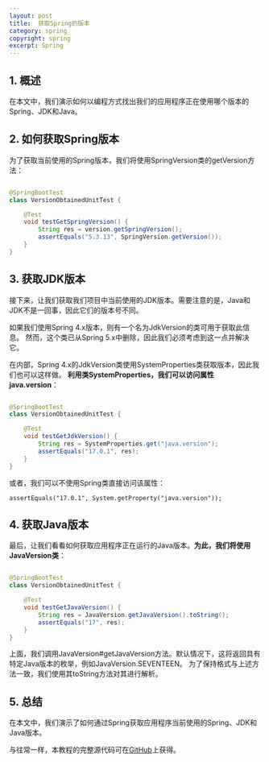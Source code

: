 ```yaml
---
layout: post
title:  获取Spring的版本
category: spring
copyright: spring
excerpt: Spring
---
```


## 1. 概述

在本文中，我们演示如何以编程方式找出我们的应用程序正在使用哪个版本的Spring、JDK和Java。

## 2. 如何获取Spring版本

为了获取当前使用的Spring版本，我们将使用SpringVersion类的getVersion方法：

```java

@SpringBootTest
class VersionObtainedUnitTest {

    @Test
    void testGetSpringVersion() {
        String res = version.getSpringVersion();
        assertEquals("5.3.13", SpringVersion.getVersion());
    }
}
```

## 3. 获取JDK版本

接下来，让我们获取我们项目中当前使用的JDK版本。需要注意的是，Java和JDK不是一回事，因此它们的版本号不同。

如果我们使用Spring 4.x版本，则有一个名为JdkVersion的类可用于获取此信息。
然而，这个类已从Spring 5.x中删除，因此我们必须考虑到这一点并解决它。

在内部，Spring 4.x的JdkVersion类使用SystemProperties类获取版本，因此我们也可以这样做。
**利用类SystemProperties，我们可以访问属性java.version**：

```java

@SpringBootTest
class VersionObtainedUnitTest {

    @Test
    void testGetJdkVersion() {
        String res = SystemProperties.get("java.version");
        assertEquals("17.0.1", res);
    }
}
```

或者，我们可以不使用Spring类直接访问该属性：

```
assertEquals("17.0.1", System.getProperty("java.version"));
```

## 4. 获取Java版本

最后，让我们看看如何获取应用程序正在运行的Java版本。**为此，我们将使用JavaVersion类**：

```java

@SpringBootTest
class VersionObtainedUnitTest {

    @Test
    void testGetJavaVersion() {
        String res = JavaVersion.getJavaVersion().toString();
        assertEquals("17", res);
    }
}
```

上面，我们调用JavaVersion#getJavaVersion方法。默认情况下，这将返回具有特定Java版本的枚举，例如JavaVersion.SEVENTEEN。
为了保持格式与上述方法一致，我们使用其toString方法对其进行解析。

## 5. 总结

在本文中，我们演示了如何通过Spring获取应用程序当前使用的Spring、JDK和Java版本。

与往常一样，本教程的完整源代码可在[GitHub](https://github.com/tuyucheng7/taketoday-tutorial4j/tree/master/spring-modules/spring-core-2)上获得。